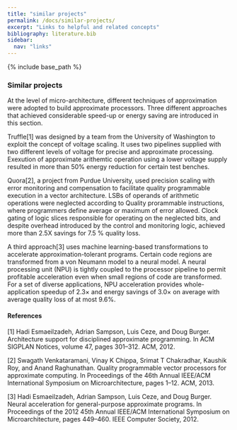 ```yaml
---
title: "similar projects"
permalink: /docs/similar-projects/
excerpt: "Links to helpful and related concepts"
bibliography: literature.bib
sidebar:
  nav: "links"  
---
```


{% include base_path %}

### Similar projects

 At the level of micro-architecture, different techniques of approximation were adopted to build approximate processors. Three different approaches that achieved considerable speed-up or energy saving are introduced in this section.
 
 Truffle[1] was designed by a team from the University of Washington to exploit the concept of voltage scaling. It uses two pipelines supplied with two different levels of voltage for precise and approximate processing. Exexution of approximate arithemtic operation using a lower voltage supply resulted in more than 50% energy reduction for certain test benches.
  
 Quora[2], a project from Purdue University, used precision scaling with error monitoring and compensation to facilitate quality programmable execution in a vector architecture. LSBs of operands of arithmetic operations were neglected according to Quality prorammable instructions, where programmers define average or maximum of error allowed. Clock gating of logic slices responsible for operating on the neglected bits, and despite overhead introduced by the control and monitoring logic, achieved more than 2.5X savings for 7.5 % quality loss.

 A third approach[3] uses machine learning-based transformations to accelerate approximation-tolerant programs. Certain code regions are transformed from a von Neumann model to a neural model. A neural processing unit (NPU) is tightly coupled to the processor pipeline to permit profitable acceleration even when small regions of code are transformed. For a set of diverse applications, NPU acceleration provides whole-application speedup of 2.3× and energy savings of 3.0× on average with average quality loss of at most 9.6%.
 
 
#### References

[1] Hadi Esmaeilzadeh, Adrian Sampson, Luis Ceze, and Doug Burger. Architecture
support for disciplined approximate programming. In ACM SIGPLAN Notices,
volume 47, pages 301–312. ACM, 2012.


[2] Swagath Venkataramani, Vinay K Chippa, Srimat T Chakradhar, Kaushik Roy,
and Anand Raghunathan. Quality programmable vector processors for approximate
computing. In Proceedings of the 46th Annual IEEE/ACM International Symposium
on Microarchitecture, pages 1–12. ACM, 2013.


[3] Hadi Esmaeilzadeh, Adrian Sampson, Luis Ceze, and Doug Burger. Neural acceleration for general-purpose approximate programs. In Proceedings of the 2012 45th
Annual IEEE/ACM International Symposium on Microarchitecture, pages 449–460.
IEEE Computer Society, 2012.
